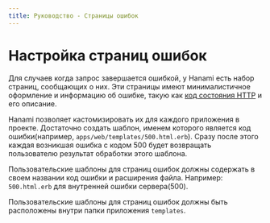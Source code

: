 ```yaml
---
title: Руководство - Страницы ошибок
---
```


# Настройка страниц ошибок

Для случаев когда запрос завершается ошибкой, у Hanami есть набор страниц, сообщающих о них.
Эти страницы имеют минималистичное оформление и информацию об ошибке, такую как [код состояния HTTP](https://ru.wikipedia.org/wiki/List_of_HTTP_status_codes) и его описание.

Hanami позволяет кастомизировать их для каждого приложения в проекте.
Достаточно создать шаблон, именем которого является код ошибки(например, `apps/web/templates/500.html.erb`).
Сразу после этого каждая возникшая ошибка с кодом 500 будет возвращать пользователю результат обработки этого шаблона.

<p class="convention">
  Пользовательские шаблоны для страниц ошибок должны содержать в своем названии код ошибки и расширения файла.
  Например: <code>500.html.erb</code> для внутренней ошибки сервера(500).
</p>

<p class="convention">
  Пользовательские шаблоны для страниц ошибок должны быть расположены внутри папки приложения <code>templates</code>.
</p>
